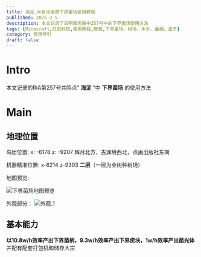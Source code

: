 ```yaml
---
title: 海淀_半自动高效下界菌场使用教程
published: 2025-2-5
description: 本文记录了日啊服务器中257号中的下界菌场使用方法
tags: [Minecraft,红石科技,使用教程,教程,下界菌场，树场，木头，菌柄，盒子]
category: 使用导引
draft: false
---
```


# Intro
本文记录的RIA第257号共鸣点“ **海淀** ”中 **下界菌场** 的使用方法

# Main
## 地理位置
鸟居位置: x: -6178 z: -9207 辉月北方，古渊境西北，点画出版社东南

机器精准位置: x-6214 z-9303 **二层**（一层为全树种树场）

地图预览:

<img src="https://i0.hdslb.com/bfs/article/2a9978014aad36491da8b5abc3d057c4452972510.png" referrerpolicy="no-referrer" alt="下界菌场地图预览">

外观部分：
<img src="https://i0.hdslb.com/bfs/article/4a37ded80b57357015c0dbe163f918ca452972510.png" referrerpolicy="no-referrer" alt="外观_1">

## 基本能力
**以10.8w/h效率产出下界菌柄，9.3w/h效率产出下界疣块，1w/h效率产出菌光体** 并配有配套打包机和储存大宗
